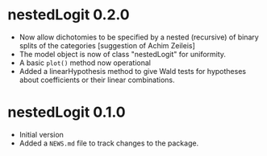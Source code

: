 # nestedLogit 0.2.0

* Now allow dichotomies to be specified by a nested (recursive) of binary splits of the categories [suggestion of Achim Zeileis]
* The model object is now of class "nestedLogit" for uniformity.
* A basic `plot()` method now operational
* Added a linearHypothesis method to give Wald tests for hypotheses about coefficients or their linear combinations.

# nestedLogit 0.1.0

* Initial version
* Added a `NEWS.md` file to track changes to the package.

